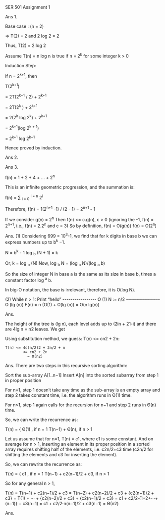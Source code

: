 SER 501
Assignment 1




Ans 1.


Base case : (n = 2)

=> T(2) = 2 and 2 log 2 = 2

Thus, T(2) = 2 log 2



Assume T(n) = n log n is true if n = 2<sup>k</sup> for some integer k > 0



Induction Step:


If n = 2<sup>k+1</sup>, then

T(2<sup>k+1</sup>)

= 2T(2<sup>k+1</sup> / 2) + 2<sup>k+1</sup> 

= 2T(2<sup>k</sup> ) + 2<sup>k+1 </sup>

= 2(2<sup>k</sup> log 2<sup>k</sup>) + 2<sup>k+1</sup>

= 2<sup>k+1</sup>(log 2<sup>k + 1</sup>)

= 2<sup>k+1</sup> log 2<sup>k+1</sup>

Hence proved by induction.






Ans 2.




Ans 3.


f(n) = 1 + 2 + 4 + … + 2<sup>n</sup>

This is an infinite geometric progression, and the summation is:

f(n) = ∑ <sub>i = 0</sub> <sup>i = n</sup>  2<sup>i</sup>

Therefore, f(n) = 1(2<sup>n+1</sup> -1) / (2 - 1) = 2<sup>n+1</sup> - 1

If we consider g(n) = 2<sup>n</sup>
Then f(n) <= c.g(n), c > 0 (ignoring the -1, f(n) = 2<sup>n+1</sup>, i.e., f(n) = 2.2<sup>n</sup> and c = 3)
So by definition,    f(n)  = O(g(n))
	 f(n)   = O(2<sup>n</sup>)


Ans.
(1) 
Considering 999 = 10<sup>3</sup>-1, we find that for k digits in base b we can express numbers up to b<sup>k</sup> −1.

N = b<sup>k</sup> - 1
log <sub>b</sub> (N + 1) = k

Or, k = log <sub>b</sub> (N)
Now, log <sub>b</sub> N = (log <sub>a</sub> N)/(log <sub>a</sub> b)
 
So the size of integer N in base a is the same as its size in base b, times a constant factor log <sup>a</sup> b. 

In big-O notation, the base is irrelevant, therefore, it is O(log N).

(2)
	While n > 1:
		Print “hello”   ----------------- O (1)
		N := n/2        ----------------- O (lg (n))
	F(n) = n (O(1) + O(lg (n))
	        = O(n lg(n))


Ans.

The height of the tree is (lg n), each level adds up to (2in + 21-i) and there are 4lg n = n2 
leaves. We get

	
Using substitution method, we guess: T(n) <= cn2 + 2n:

	T(n) <= 4c(n/2)2 + 2n/2 + n
	        <= cn2 + 2n
	          = Θ(n2)




Ans.
	There are two steps in this recursive sorting algorithm:

Sort the sub-array A[1..n−1]
Insert A[n] into the sorted subarray from step 1 in proper position

For n=1, step 1 doesn’t take any time as the sub-array is an empty array and step 2 takes constant time, i.e. the algorithm runs in Θ(1) time.

For n>1, step 1 again calls for the recursion for n−1 and step 2 runs in Θ(n) time.

So, we can write the recurrence as:

T(n) = {  Θ(1)         , if n = 1
          T(n−1) + Θ(n), if n > 1

Let us assume that for n=1, T(n) = c1, where c1 is some constant. 
And on average for n > 1, inserting an element in its proper position in a sorted array requires shifting half of the elements, i.e. c2n/2+c3 time (c2n/2 for shifting the elements and c3 for inserting the element).

So, we can rewrite the recurrence as:

T(n) = {          c1                        , if n = 1
 T(n−1) + c2(n−1)/2 + c3, if n > 1

So for any general n > 1,

T(n) = T(n−1) + c2(n−1)/2 + c3
= T(n−2) + c2(n−2)/2 + c3 + {c2(n−1)/2 + c3}
= T(1) + ⋅⋅⋅ + {c2(n−2)/2 + c3} + {c2(n−1)/2 + c3}
= c1 + c2/2⋅{1+2+⋅⋅⋅+(n−1)} + c3(n−1)
= c1 + c2/2⋅n(n−1)/2 + c3(n−1)
= Θ(n2)



Ans.


